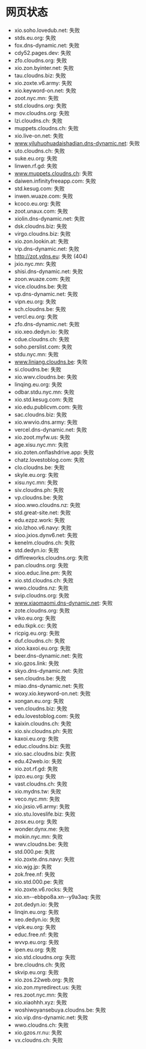 # 网页状态
- xio.soho.lovedub.net: 失败
- stds.eu.org: 失败
- fox.dns-dynamic.net: 失败
- cdy52.pages.dev: 失败
- zfo.cloudns.org: 失败
- xio.zon.byinter.net: 失败
- tau.cloudns.biz: 失败
- xio.zoxte.v6.army: 失败
- xio.keyword-on.net: 失败
- zoot.nyc.mn: 失败
- std.cloudns.org: 失败
- mov.cloudns.org: 失败
- lzi.cloudns.ch: 失败
- muppets.cloudns.ch: 失败
- xio.live-on.net: 失败
- www.yiluhuohuadaishadian.dns-dynamic.net: 失败
- uto.cloudns.ch: 失败
- suke.eu.org: 失败
- linwen.rf.gd: 失败
- www.muppets.cloudns.ch: 失败
- daiwen.infinityfreeapp.com: 失败
- std.kesug.com: 失败
- inwen.wuaze.com: 失败
- kcoco.eu.org: 失败
- zoot.unaux.com: 失败
- xiolin.dns-dynamic.net: 失败
- dsk.cloudns.biz: 失败
- virgo.cloudns.biz: 失败
- xio.zon.lookin.at: 失败
- vip.dns-dynamic.net: 失败
- http://zot.ydns.eu: 失败 (404)
- jxio.nyc.mn: 失败
- shisi.dns-dynamic.net: 失败
- zoon.wuaze.com: 失败
- vice.cloudns.be: 失败
- vp.dns-dynamic.net: 失败
- vipn.eu.org: 失败
- sch.cloudns.be: 失败
- vercl.eu.org: 失败
- zfo.dns-dynamic.net: 失败
- xio.xeo.dedyn.io: 失败
- cdue.cloudns.ch: 失败
- soho.perslist.com: 失败
- stdu.nyc.mn: 失败
- www.liniang.cloudns.be: 失败
- si.cloudns.be: 失败
- xio.wwv.cloudns.be: 失败
- linqing.eu.org: 失败
- odbar.stdu.nyc.mn: 失败
- xio.std.kesug.com: 失败
- xio.edu.publicvm.com: 失败
- sac.cloudns.biz: 失败
- xio.wwvio.dns.army: 失败
- vercel.dns-dynamic.net: 失败
- xio.zoot.myfw.us: 失败
- age.xisu.nyc.mn: 失败
- xio.zoten.onflashdrive.app: 失败
- chatz.lovestoblog.com: 失败
- clo.cloudns.be: 失败
- skyle.eu.org: 失败
- xisu.nyc.mn: 失败
- siv.cloudns.ph: 失败
- vp.cloudns.be: 失败
- xioo.wwo.cloudns.nz: 失败
- std.great-site.net: 失败
- edu.ezpz.work: 失败
- xio.lzhoo.v6.navy: 失败
- xioo.jxios.dynv6.net: 失败
- kenelm.cloudns.ch: 失败
- std.dedyn.io: 失败
- diffireworks.cloudns.org: 失败
- pan.cloudns.org: 失败
- xioo.educ.line.pm: 失败
- xio.std.cloudns.ch: 失败
- wwo.cloudns.nz: 失败
- svip.cloudns.org: 失败
- www.xiaomaomi.dns-dynamic.net: 失败
- zote.cloudns.org: 失败
- viko.eu.org: 失败
- edu.tkpk.cc: 失败
- ricpig.eu.org: 失败
- duf.cloudns.ch: 失败
- xioo.kaxoi.eu.org: 失败
- beer.dns-dynamic.net: 失败
- xio.gzos.link: 失败
- skyo.dns-dynamic.net: 失败
- sen.cloudns.be: 失败
- miao.dns-dynamic.net: 失败
- woxy.xio.keyword-on.net: 失败
- xongan.eu.org: 失败
- ven.cloudns.biz: 失败
- edu.lovestoblog.com: 失败
- kaixin.cloudns.ch: 失败
- xio.siv.cloudns.ph: 失败
- kaxoi.eu.org: 失败
- educ.cloudns.biz: 失败
- xio.sac.cloudns.biz: 失败
- edu.42web.io: 失败
- xio.zot.rf.gd: 失败
- ipzo.eu.org: 失败
- vast.cloudns.ch: 失败
- xio.mydns.tw: 失败
- veco.nyc.mn: 失败
- xio.jxsio.v6.army: 失败
- xio.stu.loveslife.biz: 失败
- zosx.eu.org: 失败
- wonder.dynx.me: 失败
- mokin.nyc.mn: 失败
- wwv.cloudns.be: 失败
- std.000.pe: 失败
- xio.zoxte.dns.navy: 失败
- xio.wjg.jp: 失败
- zok.free.nf: 失败
- xio.std.000.pe: 失败
- xio.zoxte.v6.rocks: 失败
- xio.xn--ebbpo8a.xn--y9a3aq: 失败
- zot.dedyn.io: 失败
- linqin.eu.org: 失败
- xeo.dedyn.io: 失败
- vipk.eu.org: 失败
- educ.free.nf: 失败
- wvvp.eu.org: 失败
- ipen.eu.org: 失败
- xio.std.cloudns.org: 失败
- bre.cloudns.ch: 失败
- skvip.eu.org: 失败
- xio.zos.22web.org: 失败
- xio.zon.myredirect.us: 失败
- res.zoot.nyc.mn: 失败
- xio.xiaohhh.xyz: 失败
- woshiwoyansebuya.cloudns.be: 失败
- xio.vip.dns-dynamic.net: 失败
- wwo.cloudns.ch: 失败
- xio.gzos.rr.nu: 失败
- vx.cloudns.ch: 失败
